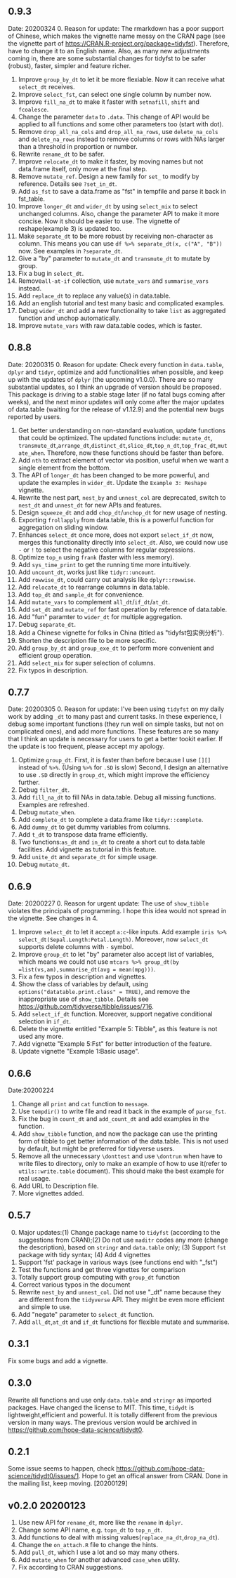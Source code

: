 
## 0.9.3
Date: 20200324
0. Reason for update: The rmarkdown has a poor support of Chinese, which makes the vignette name messy on the CRAN page (see the vignette part of <https://CRAN.R-project.org/package=tidyfst>). Therefore, have to change it to an English name. Also, as many new adjustments coming in, there are some substantial changes for tidyfst to be safer (robust), faster, simpler and feature richer.
1. Improve `group_by_dt` to let it be more flexiable. Now it can receive what `select_dt` receives.
2. Improve `select_fst`, can select one single column by number now.
3. Improve `fill_na_dt` to make it faster with `setnafill`, `shift` and `fcoalesce`.
4. Change the parameter `data` to `.data`. This change of API would be applied to all functions and some other parameters too (start with dot).
5. Remove `drop_all_na_cols` and `drop_all_na_rows`, use `delete_na_cols` and `delete_na_rows` instead to remove columns or rows with NAs larger than a threshold in proportion or number.
6. Rewrite `rename_dt` to be safer.
7. Improve `relocate_dt` to make it faster, by moving names but not data.frame itself, only move at the final step.
8. Remove `mutate_ref`. Design a new family for `set_` to modify by reference. Details see `?set_in_dt`.
9. Add `as_fst` to save a data.frame  as "fst" in tempfile and parse it back in fst_table. 
10. Improve `longer_dt` and `wider_dt` by using `select_mix` to select unchanged columns. Also, change the parameter API to make it more concise. Now it should be easier to use. The vignette of reshape(example 3) is updated too.
11. Make `separate_dt` to be more robust by receiving non-character as column. This means you can use `df %>% separate_dt(x, c("A", "B"))` now. See examples in `?separate_dt`.
12. Give a "by" parameter to `mutate_dt` and `transmute_dt` to mutate by group.
13. Fix a bug in `select_dt`.
14. Remove`all-at-if` collection, use `mutate_vars` and `summarise_vars` instead.
15. Add `replace_dt` to replace any value(s) in data.table.
16. Add an english tutorial and test many basic and complicated examples.
17. Debug `wider_dt` and add a new functionality to take `list` as aggregated function and unchop automatically.
18. Improve `mutate_vars` with raw data.table codes, which is faster.

## 0.8.8
Date: 20200315
0. Reason for update: Check every function in `data.table`, `dplyr` and `tidyr`, optimize and add functionalities when possible, and keep up with the updates of `dplyr` (the upcoming v1.0.0). There are so many substantial updates, so I think an upgrade of version should be proposed. This package is driving to a stable stage later (if no fatal bugs coming after weeks), and the next minor updates will only come after the major updates of data.table (waiting for the release of v1.12.9) and the potential new bugs reported by users. 
1. Get better understanding on non-standard evaluation, update functions that could be optimized. The updated functions include: `mutate_dt`, `transmute_dt`,`arrange_dt`,`distinct_dt`,`slice_dt`,`top_n_dt`,`top_frac_dt`,`mutate_when`. Therefore, now these functions should be faster than before.
2. Add `nth` to extract element of vector via position, useful when we want a single element from the bottom.
3. The API of `longer_dt` has been changed to be more powerful, and update the examples in `wider_dt`. Update the `Example 3: Reshape` vignette.
4. Rewrite the nest part, `nest_by` and `unnest_col` are deprecated, switch to `nest_dt` and `unnest_dt` for new APIs and features. 
5. Design `squeeze_dt` and add `chop_dt`/`unchop_dt` for new usage of nesting.
6. Exporting `frollapply` from data.table, this is a powerful function for aggregation on sliding window.
7. Enhances `select_dt` once more, does not export `select_if_dt` now, merges this functionality directly into `select_dt`. Also, we could now use `-` or `!` to select the negative columns for regular expressions.
8. Optimize `top_n` using `frank` (faster with less memory).
9. Add `sys_time_print` to get the running time more intuitively.
10. Add `uncount_dt`, works just like `tidyr::uncount`.
11. Add `rowwise_dt`, could carry out analysis like `dplyr::rowwise`.
12. Add `relocate_dt` to rearrange columns in data.table.
13. Add `top_dt` and `sample_dt` for convenience.
14. Add `mutate_vars` to complement `all_dt`/`if_dt`/`at_dt`.
15. Add `set_dt` and `mutate_ref` for fast operation by reference of data.table.
16. Add "fun" paramter to `wider_dt` for multiple aggregation.
17. Debug `separate_dt`.
18. Add a Chinese vignette for folks in China (titled as "tidyfst包实例分析").
19. Shorten the description file to be more specific.
20. Add `group_by_dt` and `group_exe_dt` to perform more convenient and efficient group operation.
21. Add `select_mix` for super selection of columns.
22. Fix typos in description.

## 0.7.7
Date: 20200305
0. Reason for update: I've been using `tidyfst` on my daily work by adding `_dt` to many past and current tasks. In these experience, I debug some important functions (they run well on simple tasks, but not on complicated ones), and add more functions. These features are so many that I think an update is necessary for users to get a better tookit earlier. If the update is too frequent, please accept my apology.
1. Optimize `group_dt`. First, it is faster than before because I use `[][]` instead of ` %>% `. (Using `%>%` for `.SD` is slow) Second, I design an alternative to use `.SD` directly in `group_dt`, which might improve the efficiency further.
2. Debug `filter_dt`.
3. Add `fill_na_dt` to fill NAs in data.table. Debug all missing functions. Examples are refreshed.
4. Debug `mutate_when`.
5. Add `complete_dt` to complete a data.frame like `tidyr::complete`.
6. Add `dummy_dt` to get dummy variables from columns.
7. Add `t_dt` to transpose data frame efficiently.
8. Two functions:`as_dt` and `in_dt` to create a short cut to data.table facilities. Add vignette as tutorial in this feature.
9. Add `unite_dt` and `separate_dt` for simple usage.
10. Debug `mutate_dt`.

## 0.6.9
Date: 20200227
0. Reason for urgent update: The use of `show_tibble` violates the principals of programming. I hope this idea would not spread in the vignette. See changes in 4.
1. Improve `select_dt` to let it accept `a:c`-like inputs. Add example `iris %>% select_dt(Sepal.Length:Petal.Length)`. Moreover, now `select_dt` supports delete columns with `-` symbol.
2. Improve `group_dt` to let "by" parameter also accept list of variables, which means we could not use `mtcars %>% group_dt(by =list(vs,am),summarise_dt(avg = mean(mpg)))`.
3. Fix a few typos in description and vignettes.
4. Show the class of variables by default, using `options("datatable.print.class" = TRUE)`, and remove the inappropriate use of `show_tibble`. Details see <https://github.com/tidyverse/tibble/issues/716>.
5. Add `select_if_dt` function. Moreover, support negative conditional selection in `if_dt`.
6. Delete the vignette entitled "Example 5: Tibble", as this feature is not used any more.
7. Add vignette "Example 5:Fst" for better introduction of the feature.
8. Update vignette "Example 1:Basic usage".
 
## 0.6.6 
Date:20200224
1. Change all `print` and `cat` function to `message`.
2. Use `tempdir()` to write file and read it back in the example of `parse_fst`.
3. Fix the bug in `count_dt` and `add_count_dt` and add examples in the function.
4. Add `show_tibble` function, and now the package can use the printing form of tibble to get better information of the data.table. This is not used by default, but might be preferred for tidyverse users.
5. Remove all the unnecessary `\donttest` and use `\dontrun` when have to write files to directory, only to make an example of how to use it(refer to `utils::write.table` document). This should make the best example for real usage.
6. Add URL to Description file.
7. More vignettes added.

## 0.5.7
0. Major updates:(1) Change package name to `tidyfst` (according to the suggestions from CRAN);(2) Do not use `maditr` codes any more (change the description), based on `stringr` and `data.table` only; (3) Support `fst` package with tidy syntax; (4) Add 4 vignettes
1. Support 'fst' package in various ways (see functions end with "_fst")
2. Test the functions and get three vignettes for comparison
3. Totally support group computing with `group_dt` function
4. Correct various typos in the document
5. Rewrite `nest_by` and `unnest_col`. Did not use "_dt" name because they are different from the `tidyverse` API. They might be even more efficient and simple to use.
6. Add "negate" parameter to `select_dt` function.
7. Add `all_dt`,`at_dt` and `if_dt` functions for flexible mutate and summarise.


## 0.3.1
Fix some bugs and add a vignette.

## 0.3.0
Rewrite all functions and use only `data.table` and `stringr` as imported packages.
Have changed the license to MIT.
This time, `tidydt` is lightweight,efficient and powerful. It is totally different from the previous version in many ways.
The previous version would be archived in <https://github.com/hope-data-science/tidydt0>.

## 0.2.1
Some issue seems to happen, check <https://github.com/hope-data-science/tidydt0/issues/1>. Hope to get an offical answer from CRAN. 
Done in the mailing list, keep moving. [20200129]

## v0.2.0 20200123
1. Use new API for `rename_dt`, more like the `rename` in `dplyr`.
2. Change some API name, e.g. `topn_dt` to `top_n_dt`.
3. Add functions to deal with missing values(`replace_na_dt`,`drop_na_dt`).
4. Change the `on_attach.R` file to change the hints.
5. Add `pull_dt`, which I use a lot and so may many others.
6. Add `mutate_when` for another advanced `case_when` utility.
7. Fix according to CRAN suggestions.


